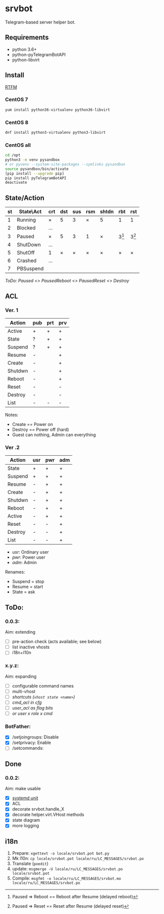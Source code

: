 # srvbot

Telegram-based server helper bot.

## Requirements

- python 3.6+
- python-pyTelegramBotAPI
- python-libvirt

## Install

[RTFM](https://max-ko.ru/60-sreda-razrabotki-venv-python3-v-centos-7.html)

### CentOS 7
```bash
yum install python36-virtualenv python36-libvirt
```

### CentOS 8
```bash
dnf install python3-virtualenv python3-libvirt
```

### CentOS all
```bash
cd /opt
python3 -m venv pysandbox
# or pyvenv --system-site-packages --symlinks pysandbox
source pysandbox/bin/activate
[pip install --upgrade pip]
pip install pyTelegramBotAPI
deactivate
```

## State/Action

st | State\Act| crt | dst | sus | rsm |shtdn| rbt | rst 
---|----------|-----|-----|-----|-----|-----|-----|-----
 1 | Running  |  ×  |  5  |  3  |  ×  |  5  |  1  |  1
 2 | Blocked  |  …  |     |     |     |     |     |  
 3 | Paused   |  ×  |  5  |  3  |  1  |  ×  |3[^1]|3[^2]
 4 | ShutDown |  …  |     |     |     |     |     |  
 5 | ShutOff  |  1  |  ×  |  ×  |  ×  |  ×  |  ×  |  ×
 6 | Crashed  |  …  |     |     |     |     |     |  
 7 | PBSuspend|     |     |     |     |     |     |  

*ToDo: Paused <> PausedReboot <> PausedReset <> Destroy*

[^1]: Paused => Reboot == Reboot after Resume (delayed reboot)
[^2]: Paused => Reset == Reset after Resume (delayed reset)

## ACL

### Ver. 1

Action | pub | prt | prv 
-------|-----|-----|-----
Active |  +  |  +  |  +
State  |  ?  |  +  |  +
Suspend|  ?  |  +  |  +
Resume |  -  |     |  +
Create |  -  |     |  +
Shutdwn|  -  |     |  +
Reboot |  -  |     |  +
Reset  |  -  |     |  -
Destroy|  -  |     |  -
List   |  -  |  -  |  -

Notes:

- Create == Power on
- Destroy == Power off (hard)
- Guest can nothing, Admin can everything

### Ver .2

Action | usr | pwr | adm 
-------|-----|-----|-----
State  |  +  |  +  |  +
Suspend|  +  |  +  |  +
Resume |  -  |  +  |  +
Create |  -  |  +  |  +
Shutdwn|  -  |  +  |  +
Reboot |  -  |  +  |  +
Active |  -  |  +  |  +
Reset  |  -  |  -  |  +
Destroy|  -  |  -  |  +
List   |  -  |  -  |  +

* *usr*: Ordinary user
* *pwr*: Power user
* *adm*: Admin

Renames:

- Suspend = stop
- Resume = start
- State = ask

## ToDo:

### 0.0.3:

Aim: extending

- [ ] pre-action check (acts available; see below)
- [ ] list inactive vhosts
- [ ] i18n+l10n

### x.y.z:

Aim: expanding

- [ ] configurable command names
- [ ] multi-vhost
- [ ] *shortcuts (`vhost state <name>`)*
- [ ] *cmd_acl in cfg*
- [ ] *user_acl as flag bits*
- [ ] *or user x role x cmd*

### BotFather:

 - [x] /setjoingroups: Disable
 - [x] /setprivacy: Enable
 - [ ] /setcommands: 

## Done

### 0.0.2:

Aim: make usable

- [x] [systemd unit](https://avalon.land/blog/it/telegram-bot-on-centos7/)
- [x] ACL
- [x] decorate srvbot.handle_X
- [x] decorate helper.virt.VHost methods
- [x] state diagram
- [x] more logging

## i18n

1. Prepare: `xgettext -o locale/srvbot.pot bot.py`
2. Mk l10n: `cp locale/srvbot.pot locale/ru/LC_MESSAGES/srvbot.po`
3. Translate (`poedit`)
4. update: `msgmerge -U locale/ru/LC_MESSAGES/srvbot.po locale/srvbot.pot`
5. Compile: `msgfmt -o locale/ru/LC_MESSAGES/srvbot.mo locale/ru/LC_MESSAGES/srvbot.po`
